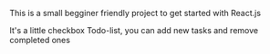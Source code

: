 This is a small begginer friendly project to get started with React.js

It's a little checkbox Todo-list, you can add new tasks and remove completed ones
